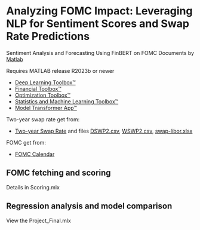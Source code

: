 # Analyzing FOMC Impact: Leveraging NLP for Sentiment Scores and Swap Rate Predictions
Sentiment Analysis and Forecasting Using FinBERT on FOMC Documents by [Matlab](https://www.mathworks.com/products/matlab.html)

Requires MATLAB release R2023b or newer
- [Deep Learning Toolbox™](https://www.mathworks.com/products/deep-learning.html)
- [Financial Toolbox™](https://www.mathworks.com/products/finance.html)
- [Optimization Toolbox™](https://www.mathworks.com/products/optimization.html)
- [Statistics and Machine Learning Toolbox™](https://www.mathworks.com/products/statistics.html)
- [Model Transformer App™](https://www.mathworks.com/help/slcheck/ref/modeltransformer-app.html)

Two-year swap rate get from:
- [Two-year Swap Rate](https://fred.stlouisfed.org/series/DSWP2)
and files [DSWP2.csv](https://github.com/LiangBingbing/Sentiment-Analysis-and-Forecasting-Using-FinBERT-on-FOMC-Documents), [WSWP2.csv](https://github.com/LiangBingbing/Sentiment-Analysis-and-Forecasting-Using-FinBERT-on-FOMC-Documents), [swap-libor.xlsx](https://github.com/LiangBingbing/Sentiment-Analysis-and-Forecasting-Using-FinBERT-on-FOMC-Documents)

FOMC get from:
- [FOMC Calendar](https://www.federalreserve.gov/monetarypolicy/fomccalendars.htm)

## FOMC fetching and scoring
Details in Scoring.mlx
## Regression analysis and model comparison
View the Project_Final.mlx
